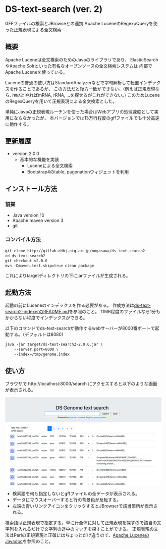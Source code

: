 # DS-text-search (ver. 2)

GFFファイルの検索とJBrowseとの連携
Apache LuceneのRegexpQueryを使った正規表現による全文検索

## 概要

Apache Luceneは全文検索のためのJavaのライブラリであり、
ElasticSearchやApache Solrといった有名なオープンソースの全文検索システムは
内部でApache Luceneを使っている。

Luceneの普通の使い方はStandardAnalyzerなどで字句解析して転置インデックスを作ることであるが、
この方法だと後方一致ができない。(例えば正規表現なら`.?RNA`とやればmRNA, rRNA, ...を探せるがこれができない。)
このためLuceneのRegexQueryを用いて正規表現による全文検索とした。

単純にJavaの正規表現ルーチンを使った場合はWebアプリの処理速度として実用にならなかったが、
本バージョンでは13万行程度のgffファイルでも十分高速に動作する。



## 更新履歴

- version 2.0.0
    - 基本的な機能を実装
        - Luceneによる全文検索
        - Bootstrap4のtable, pagenationウィジェットを利用
        
## インストール方法

### 前提

- Java version 10
- Apache maven version 3
- git 

### コンパイル方法

	git clone http://gitlab.ddbj.nig.ac.jp/oogasawa/ds-text-search2
	cd ds-text-search2
	git checkout v2.0.0
	mvn -Dmaven.test.skip=true clean package
	
これによりtargetディレクトリの下にjarファイルが生成される。

## 起動方法

起動の前にLuceneのインデックスを作る必要がある。
作成方法は[ds-text-search2-indexerのREADME.md]()を参照のこと。
11MB程度のファイルなら1分もかからない程度でインデックスができる。


以下のコマンドでds-text-searchが動作するwebサーバーが8000番ポートで起動する。（デフォルトは8080)

    java -jar target/ds-text-search2-2.0.0.jar \
	    --server.port=8000 \
		--index=/tmp/genome.index



## 使い方

ブラウザで http://localhost:8000/search にアクセスすると以下のような画面が表示される。

![Screen001.png](docs/images/Screen001.png)

- 検索語を何も指定しないとgffファイルの全データが表示される。
- データにマウスオーバーすると行の背景色が反転する。
- 左端の青いリンクアイコンをクリックするとJBrowserで該当箇所が表示される。


検索語は正規表現で指定する。単に行全体に対して正規表現を探すので該当の文字列を入れるだけで文字列の途中のマッチを探すことができる。
正規表現の文法はPerlの正規表現と正確にはちょっとだけ違うので、[Apache LuceneのJavadoc](https://static.javadoc.io/org.apache.lucene/lucene-core/7.4.0/org/apache/lucene/util/automaton/RegExp.html)を参照のこと。






